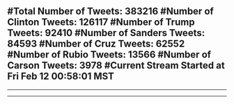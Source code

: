 #Total Number of Tweets: 383216 
#Number of Clinton Tweets: 126117
#Number of Trump Tweets: 92410
#Number of Sanders Tweets: 84593
#Number of Cruz Tweets: 62552
#Number of Rubio Tweets: 13566
#Number of Carson Tweets: 3978
#Current Stream Started at Fri Feb 12 00:58:01 MST
---
---
---
